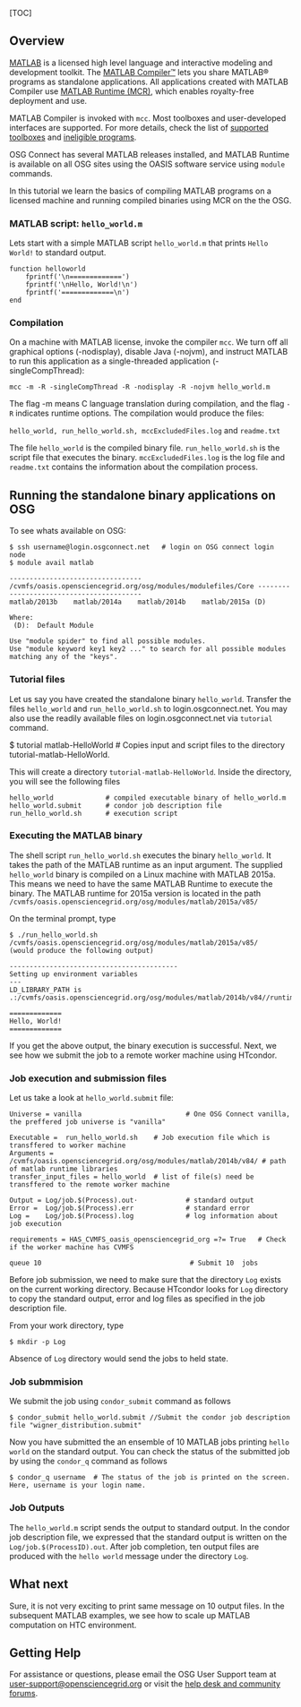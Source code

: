 [title]: - "Basics of compiled MATLAB applications - Hello World example"
[TOC]
 
## Overview

[MATLAB](http://www.mathworks.com/products/matlab/) is a licensed high level language and interactive modeling and development toolkit. The [MATLAB Compiler™](http://www.mathworks.com/products/compiler/) lets you share MATLAB® programs as standalone applications.  All applications created with MATLAB Compiler use [MATLAB Runtime (MCR)](http://www.mathworks.com/products/compiler/mcr/), which enables royalty-free deployment and use.  

MATLAB Compiler is invoked with `mcc`.  Most toolboxes and user-developed interfaces are supported. For more details, check the list of [supported toolboxes](http://www.mathworks.com/products/compiler/supported/compiler_support.html) and 
[ineligible programs](http://www.mathworks.com/products/ineligible_programs/). 

OSG Connect has several MATLAB releases installed, and MATLAB Runtime is available on all OSG sites using the OASIS software service using `module` commands. 

In this tutorial we learn the basics of compiling MATLAB programs on a licensed machine and running compiled binaries using MCR on the the OSG.

### MATLAB script: `hello_world.m` 

Lets start with a simple MATLAB script `hello_world.m` that prints `Hello World!` to standard output. 
    
    function helloworld
        fprintf('\n=============')
        fprintf('\nHello, World!\n')
        fprintf('=============\n')
    end  

### Compilation 

On a machine with MATLAB license, invoke the compiler `mcc`. We turn off all graphical options (-nodisplay), disable Java (-nojvm), and instruct MATLAB to run this application as a single-threaded application (-singleCompThread):

    mcc -m -R -singleCompThread -R -nodisplay -R -nojvm hello_world.m

The flag -m means C language translation during compilation, and the flag `-R` indicates runtime options.  The compilation would produce the files: 

   `hello_world, run_hello_world.sh, mccExcludedFiles.log` and `readme.txt`

The file `hello_world` is the compiled binary file. `run_hello_world.sh` is the script file that executes the binary. `mccExcludedFiles.log` is the log file and `readme.txt` contains the information about the compilation process. 

## Running the standalone binary applications on OSG

To see whats available on OSG:

    $ ssh username@login.osgconnect.net   # login on OSG connect login node
    $ module avail matlab
    
    --------------------------------- /cvmfs/oasis.opensciencegrid.org/osg/modules/modulefiles/Core -----------------------------------------
    matlab/2013b    matlab/2014a    matlab/2014b    matlab/2015a (D)

    Where:
     (D):  Default Module

    Use "module spider" to find all possible modules.
    Use "module keyword key1 key2 ..." to search for all possible modules matching any of the "keys".


### Tutorial files

Let us say you have created the standalone binary `hello_world`. Transfer the files `hello_world` and `run_hello_world.sh` to login.osgconnect.net. You may also use the readily available files on login.osgconnect.net via `tutorial` command. 

$ tutorial matlab-HelloWorld # Copies input and script files to the directory tutorial-matlab-HelloWorld.
 
This will create a directory `tutorial-matlab-HelloWorld`. Inside the directory, you will see the following files
   
    hello_world             # compiled executable binary of hello_world.m
    hello_world.submit      # condor job description file
    run_hello_world.sh      # execution script

### Executing the MATLAB binary

The shell script `run_hello_world.sh` executes the binary `hello_world`. It takes the path of the MATLAB runtime as an 
input argument. The supplied `hello_world` binary is compiled on a Linux machine with MATLAB 2015a. This means we need to have the same MATLAB Runtime to execute the binary. The MATLAB runtime for 2015a version is located in the path  `/cvmfs/oasis.opensciencegrid.org/osg/modules/matlab/2015a/v85/`

On the terminal prompt, type

    $ ./run_hello_world.sh /cvmfs/oasis.opensciencegrid.org/osg/modules/matlab/2015a/v85/
    (would produce the following output)

    ------------------------------------------
    Setting up environment variables
    ---
    LD_LIBRARY_PATH is .:/cvmfs/oasis.opensciencegrid.org/osg/modules/matlab/2014b/v84//runtime/glnxa64:/cvmfs/oasis.opensciencegrid.org/osg/modules/matlab/2014b/v84//bin/glnxa64:/cvmfs/oasis.opensciencegrid.org/osg/modules/matlab/2014b/v84//sys/os/glnxa64:/cvmfs/oasis.opensciencegrid.org/osg/modules/matlab/2014b/v84//sys/opengl/lib/glnxa64
    
    =============
    Hello, World!
    =============

If you get the above output, the binary execution is successful. Next, we see how we submit the job to a remote worker machine 
using HTcondor. 

### Job execution and submission files

Let us take a look at `hello_world.submit` file: 

    Universe = vanilla                          # One OSG Connect vanilla, the preffered job universe is "vanilla"

    Executable =  run_hello_world.sh    # Job execution file which is transffered to worker machine
    Arguments = /cvmfs/oasis.opensciencegrid.org/osg/modules/matlab/2014b/v84/ # path of matlab runtime libraries 
    transfer_input_files = hello_world  # list of file(s) need be transffered to the remote worker machine 

    Output = Log/job.$(Process).out⋅            # standard output 
    Error =  Log/job.$(Process).err             # standard error
    Log =    Log/job.$(Process).log             # log information about job execution

    requirements = HAS_CVMFS_oasis_opensciencegrid_org =?= True   # Check if the worker machine has CVMFS 

    queue 10                                     # Submit 10  jobs


Before job submission, we need to make sure that the directory `Log` exists on the current working directory. Because HTcondor looks for `Log` directory to copy the standard output, error and log files as specified in the job description file. 

From your work directory, type

    $ mkdir -p Log

Absence of `Log` directory would send the jobs to held state. 

### Job submmision 

We submit the job using `condor_submit` command as follows

	$ condor_submit hello_world.submit //Submit the condor job description file "wigner_distribution.submit"

Now you have submitted the an ensemble of 10 MATLAB jobs printing `hello world` on the standard output. You can check the status of the submitted job by using the `condor_q` command as follows

	$ condor_q username  # The status of the job is printed on the screen. Here, username is your login name.


### Job Outputs 

The `hello_world.m` script sends the output to standard output. In the condor job description file, we expressed that the standard output is written on the `Log/job.$(ProcessID).out`. After job completion, ten output files are produced with the `hello world` message under the directory `Log`. 

## What next 
Sure, it is not very exciting to print same message on 10 output files. In the subsequent MATLAB examples,  we see  how to scale up MATLAB computation on HTC environment. 

## Getting Help
For assistance or questions, please email the OSG User Support team  at [user-support@opensciencegrid.org](mailto:user-support@opensciencegrid.org) or visit the [help desk and community forums](http://support.opensciencegrid.org).
